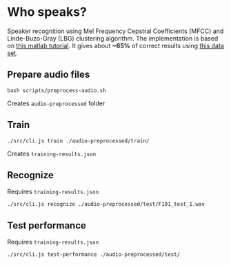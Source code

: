 # Who speaks?

Speaker recognition using Mel Frequency Cepstral Coefficients (MFCC) and Linde-Buzo-Gray (LBG) clustering algorithm.
The implementation is based on [this matlab tutorial](http://www.ifp.illinois.edu/~minhdo/teaching/speaker_recognition/).
It gives about **~65%** of correct results using [this data set](http://www.openslr.org/22/).

## Prepare audio files

```
bash scripts/preprocess-audio.sh
```

Creates `audio-preprocessed` folder


## Train

```
./src/cli.js train ./audio-preprocessed/train/
```

Creates `training-results.json`

## Recognize

Requires `training-results.json`

```
./src/cli.js recognize ./audio-preprocessed/test/F101_test_1.wav
```

## Test performance

Requires `training-results.json`

```
./src/cli.js test-performance ./audio-preprocessed/test/
```
